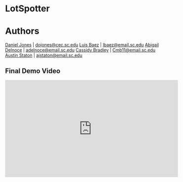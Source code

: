 # LotSpotter

# Authors

 [Daniel Jones](https://github.com/Dojones98) | dojones@cec.sc.edu
 [Luis Baez](https://github.com/AnadamaBread) | lbaez@email.sc.edu
 [Abigail Delnoce](https://github.com/adelnoce) | adelnoce@email.sc.edu
 [Cassidy Bradley](https://github.com/cassidybradley99) | Cmb11@email.sc.edu
 [Austin Staton](https://github.com/aj-staton) | ajstaton@email.sc.edu

## Final Demo Video
<iframe width="560" height="315" src="https://www.youtube.com/embed/BA_c3bGQXlQ" title="YouTube video player" frameborder="0" allow="accelerometer; autoplay; clipboard-write; encrypted-media; gyroscope; picture-in-picture" allowfullscreen></iframe>
